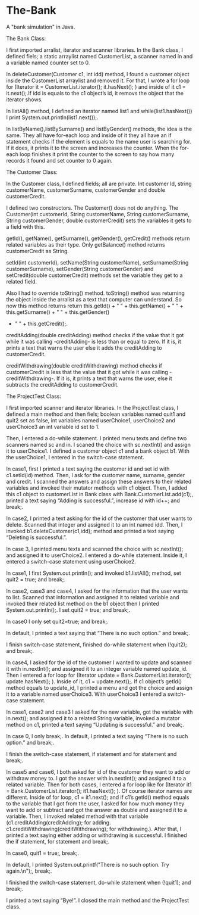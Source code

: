 # The-Bank

A "bank simulation" in Java. 

The Bank Class:

I first imported arralist, iterator and scanner libraries. In the Bank
class, I defined fiels; a static arraylist named CustomerList, a scanner
named in and a variable named counter set to 0.

In deleteCustomer(Customer c1, int idd) method, I found a
customer object inside the CustomerList arraylist and removed it. For
that, I wrote a for loop for (Iterator<Customer> it =
CustomerList.iterator(); it.hasNext(); ) and inside of it c1 =
it.next();.If idd is equals to the c1 object’s id, it removs the object that
the iterator shows.
  
In listAll() method, I defined an iterator named list1 and
while(list1.hasNext()) I print System.out.println(list1.next());.

In listByName(),listBySurname() and listByGender() methods, the
idea is the same. They all have for-each loop and inside of it they all
have an if statement checks if the element is equals to the name user is
searching for. If it does, it prints it to the screen and increases the
counter. When the for-each loop finishes it print the counter to the
screen to say how many records it found and set counter to 0 again.

The Customer Class:

In the Customer class, I defined fields; all are private. Int customer
Id, string customerName, customerSurname, customerGender and
double customerCredit.

I defined two constructors. The Customer() does not do anything. The
Customer(int customerId, String customerName, String 
customerSurname, String customerGender, double
customerCredit) sets the variables it gets to a field with this.

getId(), getName(), getSurname(), getGender(), getCredit()
methods return related variables as their type. Only getBalance()
method returns customerCredit as String.

setId(int customerId), setName(String customerName),
setSurname(String customerSurname), setGender(String
customerGender) and setCredit(double customerCredit) methods
set the variable they get to a related field.

Also I had to override toString() method. toString() method was
returning the object inside the arralist as a text that computer can
understand. So now this method returns return this.getId() + " " +
this.getName() + " " + this.getSurname() + " " + this.getGender()
+ " " + this.getCredit();.

creditAdding(double creditAdding) method checks if the value that
it got while it was calling -creditAdding- is less than or equal to zero.
If it is, it prints a text that warns the user else it adds the creditAdding
to customerCredit.

creditWithdrawing(double creditWithdrawing) method checks if
customerCredit is less that the value that it got while it was calling -
creditWithdrawing-. If it is, it prints a text that warns the user, else it
subtracts the creditAdding to customerCredit.

The ProjectTest Class:

I first imported scanner and iterator libraries. In the ProjectTest class,
I defined a main method and then fiels; boolean variables named
quit1 and quit2 set as false, int variables named userChoice1,
userChoice2 and userChoice3 an int variable id set to 1.

Then, I entered a do-while statement. I printed menu texts and define
two scanners named sc and in. I scaned the choice with sc.nextInt()
and assign it to userChoice1. I defined a customer object c1 and a
bank object b1. With the userChoice1, I entered in the switch-case
statement.

In case1, first I printed a text saying the customer id and set id with
c1.setId(id) method. Then, I ask for the customer name, surname,
gender and credit. I scanned the answers and assign these answers to
their related variables and invoked their mutator methods with c1
object. Then, I added this c1 object to customerList in Bank class
with Bank.CustomerList.add(c1);, printed a text saying “Adding is
successful.”, increase id with id++; and break;.

In case2, I printed a text asking for the id of the customer that user
wants to delete. Scanned that integer and assigned it to an int named
idd. Then, I invoked b1.deleteCustomer(c1,idd); method and printed
a text saying “Deleting is successful.”.

In case 3, I printed menu texts and scanned the choice with
sc.nextInt(); and assigned it to userChoice2. I entered a do-while
statement. Inside it, I entered a switch-case statement using
userChoice2.

In case1, I first System.out.println(); and invoked b1.listAll();
method, set quit2 = true; and break;.

In case2, case3 and case4, I asked for the information that the user
wants to list. Scanned that information and assigned it to related
variable and invoked their related list method on the b1 object then I
printed System.out.println();. I set quit2 = true; and break;.

In case0 I only set quit2=true; and break;.

In default, I printed a text saying that “There is no such option.” and
break;.

I finish switch-case statement, finished do-while statement when
(!quit2); and break;. 

In case4, I asked for the id of the customer I wanted to update and
scanned it with in.nextInt(); and assigned it to an integer variable
named update_id. Then I entered a for loop for
(Iterator<Customer> update = Bank.CustomerList.iterator();
update.hasNext(); ). Inside of it, c1 = update.next();. If c1 object’s
getId() method equals to update_id, I printed a menu and got the
choice and assign it to a variable named userChoice3. With
userChoice3 I entered a switch-case statement.
  
In case1, case2 and case3 I asked for the new variable, got the variable
with in.next(); and assigned it to a related String variable, invoked a
mutator method on c1, printed a text saying “Updating is successful.”
and break;.

In case 0, I only break;. In default, I printed a text saying “There is no
such option.” and break;.

I finish the switch-case statement, if statement and for statement and
break;.
  
In case5 and case6, I both asked for id of the customer they want to
add or withdraw money to. I got the answer with in.nextInt(); and
assigned it to a related variable. Then for both cases, I entered a for
loop like for (Iterator<Customer> it1 =
Bank.CustomerList.iterator(); it1.hasNext(); ). Of course iterator
names are different. Inside of for loop, c1 = it1.next(); and if c1’s
getId() method equals to the variable that I got from the user, I asked
for how much money they want to add or subtract and got the answer
as double and assigned it to a variable. Then, I invoked related method
with that variable (c1.creditAdding(creditAdding); for adding.
c1.creditWithdrawing(creditWithdrawing); for withdrawing.).
After that, I printed a text saying either adding or withdrawing is
successful. I finished the if statement, for statement and break;.
  
In case0, quit1 = true;, break;. 
  
In default, I printed System.out.printf("There is no such option.
Try again.\n");, break;.

I finished the switch-case statement, do-while statement when
(!quit1); and break;.

I printed a text saying “Bye!”. I closed the main method and the
ProjectTest class. 
